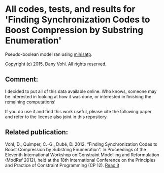 All codes, tests, and results for 'Finding Synchronization Codes to Boost Compression by Substring Enumeration'
========
Pseudo-boolean model ran using [minisatp](https://github.com/niklasso/minisatp).

Copyright (c) 2015, Dany Vohl. All rights reserved.

Comment:
--------
I decided to put all of this data available online. Who knows, 
someone may be interested in looking at how it was done, or 
interested in finishing the remaining computations! 

If you do use it and find this work useful, please cite the following paper 
and refer to the license also joint in this repository. 


Related publication:
--------------------
Vohl, D., Quimper, C.-G., Dubé, D. 2012. “Finding Synchronization Codes to Boost Compression by Substring Enumeration”. In Proceedings of the Eleventh International Workshop on Constraint Modelling and Reformulation (ModRef 2012), held at the 18th International Conference on the Principles and Practice of Constraint Programming (CP 12). [Read it](https://www.researchgate.net/publication/255708267_Finding_Synchronization_Codes_to_Boost_Compression_by_Substring_Enumeration)